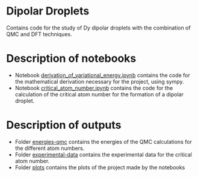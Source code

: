 # Dipolar Droplets

Contains code for the study of Dy dipolar droplets with the combination of QMC and DFT techniques.


# Description of notebooks

- Notebook [derivation_of_variational_energy.ipynb](derivation_of_variational_energy.ipynb) contains the code for the mathematical derivation necessary for the project, using sympy.
- Notebook [critical_atom_number.ipynb](critical_atom_number.ipynb) contains the code for the calculation of the critical atom number for the formation of a dipolar droplet. 

# Description of outputs

- Folder [energies-qmc](energies-qmc) contains the energies of the QMC calculations for the different atom numbers.
- Folder [experimental-data](experimental-data) contains the experimental data for the critical atom number.
- Folder [plots](plots) contains the plots of the project made by the notebooks